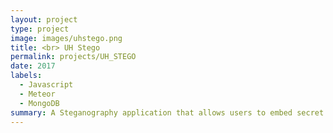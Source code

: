 ```yaml
---
layout: project
type: project
image: images/uhstego.png
title: <br> UH Stego 
permalink: projects/UH_STEGO
date: 2017
labels:
  - Javascript
  - Meteor
  - MongoDB
summary: A Steganography application that allows users to embed secret messages into photos
---
```

